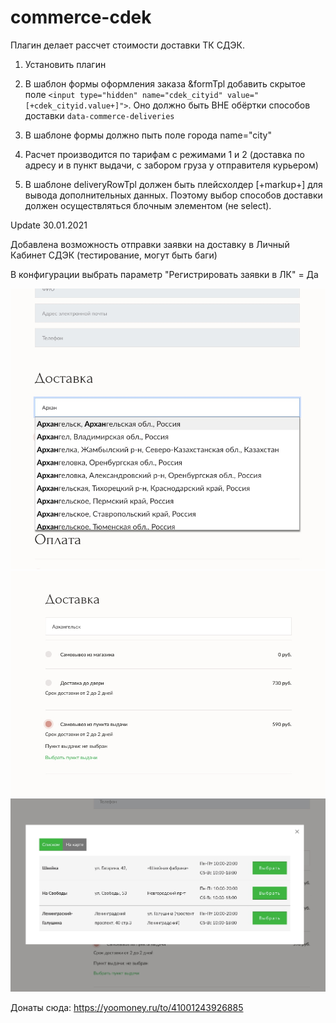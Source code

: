 # commerce-cdek

Плагин делает рассчет стоимости доставки ТК СДЭК.

1. Установить плагин

2. В шаблон формы оформления заказа &formTpl добавить скрытое поле `<input type="hidden" name="cdek_cityid" value="[+cdek_cityid.value+]">`. 
Оно должно быть ВНЕ обёртки способов доставки `data-commerce-deliveries`

3. В шаблоне формы должно пыть поле города name="city"

4. Расчет производится по тарифам с режимами 1 и 2 (доставка по адресу и в пункт выдачи, с забором груза у отправителя курьером)

5. В шаблоне deliveryRowTpl должен быть плейсхолдер [+markup+] для вывода дополнительных данных. Поэтому выбор способов доставки должен осуществляться блочным элементом (не select).


Update 30.01.2021

Добавлена возможность отправки заявки на доставку в Личный Кабинет СДЭК (тестирование, могут быть баги)

В конфигурации выбрать параметр "Регистрировать заявки в ЛК" = Да

![](https://github.com/autogen-travel/images/raw/main/1605917254409.jpg)
![](https://github.com/autogen-travel/images/raw/main/1605917354617.jpg)
![](https://github.com/autogen-travel/images/raw/main/1605917378237.jpg)

Донаты сюда: https://yoomoney.ru/to/41001243926885
